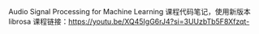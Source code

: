 Audio Signal Processing for Machine Learning 课程代码笔记，使用新版本librosa
课程链接：https://youtu.be/XQ45IgG6rJ4?si=3UUzbTb5F8Xfzqt-
